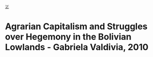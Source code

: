 [🇿](zotero://select/library/items/64RR4IDY)


# Agrarian Capitalism and Struggles over Hegemony in the Bolivian Lowlands - Gabriela Valdivia, 2010

